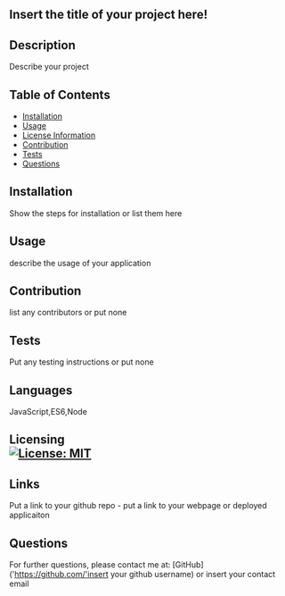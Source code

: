 ## Insert the title of your project here!
## Description
Describe your project
## Table of Contents
- [Installation](#installation)
- [Usage](#usage)
- [License Information](#license)
- [Contribution](#contribution)
- [Tests](#tests)
- [Questions](#questions)
## Installation
Show the steps for installation or list them here
## Usage
describe the usage of your application
## Contribution
list any contributors or put none
## Tests
Put any testing instructions or put none
## Languages
JavaScript,ES6,Node

## Licensing <br>  [![License: MIT](https://img.shields.io/badge/License-MIT-yellow.svg)](https://opensource.org/licenses/MIT)
        

## Links
Put a link to your github repo - 
put a link to your webpage or deployed applicaiton
## Questions
For further questions, please contact me at: [GitHub]('https://github.com/'insert your github username) or insert your contact email
    